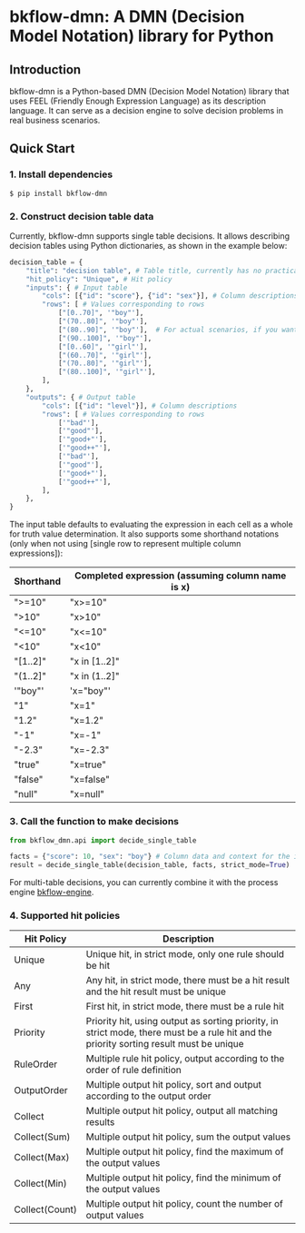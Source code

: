 # bkflow-dmn: A DMN (Decision Model Notation) library for Python

## Introduction
bkflow-dmn is a Python-based DMN (Decision Model Notation) library that uses FEEL (Friendly Enough Expression Language) as its description language. It can serve as a decision engine to solve decision problems in real business scenarios.

## Quick Start

### 1. Install dependencies

```
$ pip install bkflow-dmn
```

### 2. Construct decision table data
Currently, bkflow-dmn supports single table decisions. It allows describing decision tables using Python dictionaries, as shown in the example below:

``` python
decision_table = {
    "title": "decision table", # Table title, currently has no practical use
    "hit_policy": "Unique", # Hit policy
    "inputs": { # Input table
        "cols": [{"id": "score"}, {"id": "sex"}], # Column descriptions
        "rows": [ # Values corresponding to rows
            ["[0..70]", '"boy"'],
            ["(70..80]", '"boy"'],
            ["(80..90]", '"boy"'],  # For actual scenarios, if you want to [represent multiple column expressions in a single row], use a string type description, like 'score in (80..90] and sex="boy"'
            ["(90..100]", '"boy"'],
            ["[0..60]", '"girl"'],
            ["(60..70]", '"girl"'],
            ["(70..80]", '"girl"'],
            ["(80..100]", '"girl"'],
        ],
    },
    "outputs": { # Output table
        "cols": [{"id": "level"}], # Column descriptions
        "rows": [ # Values corresponding to rows
            ['"bad"'],
            ['"good"'],
            ['"good+"'],
            ['"good++"'],
            ['"bad"'],
            ['"good"'],
            ['"good+"'],
            ['"good++"'],
        ],
    },
}
```

The input table defaults to evaluating the expression in each cell as a whole for truth value determination. It also supports some shorthand notations (only when not using [single row to represent multiple column expressions]):

| Shorthand | Completed expression (assuming column name is x) |
|-----------|--------------------------------------------------|
| ">=10"    | "x>=10"                                          |
| ">10"     | "x>10"                                           |
| "<=10"    | "x<=10"                                          |
| "<10"     | "x<10"                                           |
| "[1..2]"  | "x in [1..2]"                                    |
| "(1..2]"  | "x in (1..2]"                                    |
| '"boy"'   | 'x="boy"'                                        |
| "1"       | "x=1"                                            |
| "1.2"     | "x=1.2"                                          |
| "-1"      | "x=-1"                                           |
| "-2.3"    | "x=-2.3"                                         |
| "true"    | "x=true"                                         |
| "false"   | "x=false"                                        |
| "null"    | "x=null"                                         |

### 3. Call the function to make decisions

``` python
from bkflow_dmn.api import decide_single_table

facts = {"score": 10, "sex": "boy"} # Column data and context for the input table
result = decide_single_table(decision_table, facts, strict_mode=True)  # [{"level": "bad"}]
```

For multi-table decisions, you can currently combine it with the process engine [bkflow-engine](https://github.com/TencentBlueKing/bamboo-engine).

### 4. Supported hit policies
| Hit Policy     | Description                                                                                                                             |
|----------------|-----------------------------------------------------------------------------------------------------------------------------------------|
| Unique         | Unique hit, in strict mode, only one rule should be hit                                                                                 |
| Any            | Any hit, in strict mode, there must be a hit result and the hit result must be unique                                                   |
| First          | First hit, in strict mode, there must be a rule hit                                                                                     |
| Priority       | Priority hit, using output as sorting priority, in strict mode, there must be a rule hit and the priority sorting result must be unique |
| RuleOrder      | Multiple rule hit policy, output according to the order of rule definition                                                              |
| OutputOrder    | Multiple output hit policy, sort and output according to the output order                                                               |
| Collect        | Multiple output hit policy, output all matching results                                                                                 |
| Collect(Sum)   | Multiple output hit policy, sum the output values                                                                                       |
| Collect(Max)   | Multiple output hit policy, find the maximum of the output values                                                                       |
| Collect(Min)   | Multiple output hit policy, find the minimum of the output values                                                                       |
| Collect(Count) | Multiple output hit policy, count the number of output values                                                                           |
